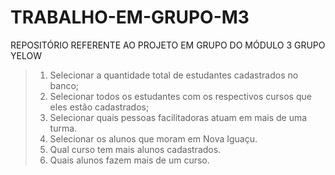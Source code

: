
# TRABALHO-EM-GRUPO-M3
REPOSITÓRIO REFERENTE AO PROJETO EM GRUPO DO MÓDULO 3
GRUPO YELOW

>1. Selecionar a quantidade total de estudantes cadastrados no banco;
>2. Selecionar todos os estudantes com os respectivos cursos que eles estão cadastrados;
>3. Selecionar quais pessoas facilitadoras atuam em mais de uma turma.
>4. Selecionar os alunos que moram em Nova Iguaçu.
>5. Qual curso tem mais alunos cadastrados.
>6. Quais alunos fazem mais de um curso.
